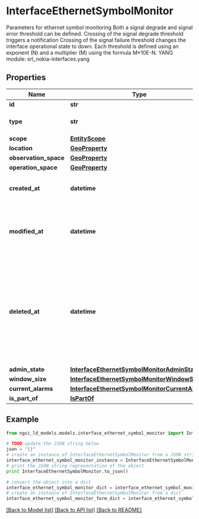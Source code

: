 # InterfaceEthernetSymbolMonitor

Parameters for ethernet symbol monitoring  Both a signal degrade and signal error threshold can be defined. Crossing of the signal degrade threshold triggers a notification Crossing of the signal failure threshold changes the interface operational state to down. Each threshold is defined using an exponent (N) and a multiplier (M) using the formula M*10E-N.  YANG module: srl_nokia-interfaces.yang 

## Properties

Name | Type | Description | Notes
------------ | ------------- | ------------- | -------------
**id** | **str** | Entity id.  | [optional] 
**type** | **str** | NGSI-LD Entity identifier. It has to be InterfaceEthernetSymbolMonitor. | [default to 'InterfaceEthernetSymbolMonitor']
**scope** | [**EntityScope**](EntityScope.md) |  | [optional] 
**location** | [**GeoProperty**](GeoProperty.md) |  | [optional] 
**observation_space** | [**GeoProperty**](GeoProperty.md) |  | [optional] 
**operation_space** | [**GeoProperty**](GeoProperty.md) |  | [optional] 
**created_at** | **datetime** | Is defined as the temporal Property at which the Entity, Property or Relationship was entered into an NGSI-LD system.  | [optional] [readonly] 
**modified_at** | **datetime** | Is defined as the temporal Property at which the Entity, Property or Relationship was last modified in an NGSI-LD system, e.g. in order to correct a previously entered incorrect value.  | [optional] [readonly] 
**deleted_at** | **datetime** | Is defined as the temporal Property at which the Entity, Property or Relationship was deleted from an NGSI-LD system.  Entity deletion timestamp. See clause 4.8 It is only used in notifications reporting deletions and in the Temporal Representation of Entities (clause 4.5.6), Properties (clause 4.5.7), Relationships (clause 4.5.8) and LanguageProperties (clause 5.2.32).  | [optional] [readonly] 
**admin_state** | [**InterfaceEthernetSymbolMonitorAdminState**](InterfaceEthernetSymbolMonitorAdminState.md) |  | [optional] 
**window_size** | [**InterfaceEthernetSymbolMonitorWindowSize**](InterfaceEthernetSymbolMonitorWindowSize.md) |  | [optional] 
**current_alarms** | [**InterfaceEthernetSymbolMonitorCurrentAlarms**](InterfaceEthernetSymbolMonitorCurrentAlarms.md) |  | [optional] 
**is_part_of** | [**IsPartOf**](IsPartOf.md) |  | 

## Example

```python
from ngsi_ld_models.models.interface_ethernet_symbol_monitor import InterfaceEthernetSymbolMonitor

# TODO update the JSON string below
json = "{}"
# create an instance of InterfaceEthernetSymbolMonitor from a JSON string
interface_ethernet_symbol_monitor_instance = InterfaceEthernetSymbolMonitor.from_json(json)
# print the JSON string representation of the object
print InterfaceEthernetSymbolMonitor.to_json()

# convert the object into a dict
interface_ethernet_symbol_monitor_dict = interface_ethernet_symbol_monitor_instance.to_dict()
# create an instance of InterfaceEthernetSymbolMonitor from a dict
interface_ethernet_symbol_monitor_form_dict = interface_ethernet_symbol_monitor.from_dict(interface_ethernet_symbol_monitor_dict)
```
[[Back to Model list]](../README.md#documentation-for-models) [[Back to API list]](../README.md#documentation-for-api-endpoints) [[Back to README]](../README.md)


